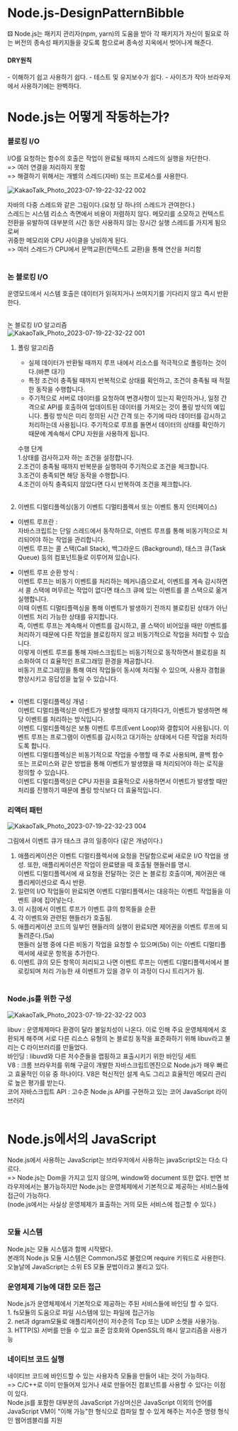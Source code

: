 # Node.js-DesignPatternBibble

⚄ Node.js는 패키지 관리자(npm, yarn)의 도움을 받아 각 패키지가 자신이 필요로 하는 버전의 종속성 패키지들을 갖도록 함으로써 종속성 지옥에서 벗어나게 해준다.<br>
<h4>DRY원칙</h4>
- 이해하기 쉽고 사용하기 쉽다.
- 테스트 및 유지보수가 쉽다.
- 사이즈가 작아 브라우저에서 사용하기에는 완벽하다.

<h1>Node.js는 어떻게 작동하는가?</h1>

<h3>블로킹 I/O</h3>
I/O를 요청하는 함수의 호출은 작업이 완료될 때까지 스레드의 실행을 차단한다.<br>
=> 여러 연결을 처리하지 못함<br>
=> 해결하기 위해서는 개별의 스레드(자바) 또는 프로세스를 사용한다.<br>

![KakaoTalk_Photo_2023-07-19-22-32-22 002](https://github.com/BackEndStory/Node.js-DesignPartternBibble/assets/106163272/435ce3c5-462a-4383-990e-452385c887ac)

자바의 다중 스레드와 같은 그림이다.(요청 당 하나의 스레드가 관여한다.)<br>
스레드는 시스템 리소스 측면에서 비용이 저렴하지 않다. 메모리를 소모하고 컨텍스트 전환을 유발하여 대부분의 시간 동안 사용하지 않는 장시간 실행 스레드를 가지게 됨으로써<br>
귀중한 메모리와 CPU 사이클을 낭비하게 된다.<br>
=> 여러 스레드가 CPU에서 문맥교환(컨텍스트 교환)을 통해 연산을 처리함<br><br>
<h3>논 블로킹 I/O</h3>
운영모드에서 시스템 호출은 데이터가 읽혀지거나 쓰여지기를 기다리지 않고 즉시 반환한다.<br><br>

논 블로킹 I/O 알고리즘<br>
![KakaoTalk_Photo_2023-07-19-22-32-22 001](https://github.com/BackEndStory/Node.js-DesignPartternBibble/assets/106163272/b792782f-dab8-49f6-8492-af1a72533315)



1. 폴링 알고리즘<br>
   - 실제 데이터가 반환될 때까지 루프 내에서 리소스를 적극적으로 폴링하는 것이다.(바쁜 대기)
   - 특정 조건이 충족될 때까지 반복적으로 상태를 확인하고, 조건이 충족될 때 적절한 동작을 수행합니다.
   - 주기적으로 서버로 데이터를 요청하여 변경사항이 있는지 확인하거나, 일정 간격으로 API를 호출하여 업데이트된 데이터를 가져오는 것이 폴링 방식의 예입니다. 폴링 방식은 미리 정의된 시간 간격 또는 주기에 따라 데이터를 감시하고 처리하는데 사용됩니다. 주기적으로 루프를 돌면서 데이터의 상태를 확인하기 때문에 계속해서 CPU 자원을 사용하게 됩니다.
  
   수행 단계<br>
   1.상태를 검사하고자 하는 조건을 설정합니다.<br>
   2.조건이 충족될 때까지 반복문을 실행하여 주기적으로 조건을 체크합니다.<br>
   3.조건이 충족되면 해당 동작을 수행합니다.<br>
   4.조건이 아직 충족되지 않았다면 다시 반복하여 조건을 체크합니다.<br><br>

   
2. 이벤트 디멀티플렉싱(동기 이벤트 디멀티플렉서 또는 이벤트 통지 인터페이스)<br>

   
  - 이벤트 루프란 : <br>
      자바스크립트는 단일 스레드에서 동작하므로, 이벤트 루프를 통해 비동기적으로 처리되어야 하는 작업을 관리합니다. <br>
      이벤트 루프는 콜 스택(Call Stack), 백그라운드 (Background), 태스크 큐(Task Queue) 등의 컴포넌트들로 이루어져 있습니다.<br>
  - 이벤트 루프 순환 방식 : <br>
     이벤트 루프는 비동기 이벤트를 처리하는 메커니즘으로서, 이벤트를 계속 감시하면서 콜 스택에 머무르는 작업이 없다면 태스크 큐에 있는 이벤트를 콜 스택으로 옮겨 실행합니다. <br>
  이때 이벤트 디멀티플렉싱을 통해 이벤트가 발생하기 전까지 블로킹된 상태가 아닌 이벤트 처리 가능한 상태를 유지합니다. <br>
  즉, 이벤트 루프는 계속해서 이벤트를 감시하고, 콜 스택이 비어있을 때만 이벤트를 처리하기 때문에 다른 작업을 블로킹하지 않고 비동기적으로 작업을 처리할 수 있습니다.<br>
이렇게 이벤트 루프를 통해 자바스크립트는 비동기적으로 동작하면서 블로킹을 최소화하여 더 효율적인 프로그래밍 환경을 제공합니다. <br>
비동기 프로그래밍을 통해 여러 작업들이 동시에 처리될 수 있으며, 사용자 경험을 향상시키고 응답성을 높일 수 있습니다.<br><br>



 - 이벤트 디멀티플렉싱 개념 : <br>
   이벤트 디멀티플렉싱은 이벤트가 발생할 때까지 대기하다가, 이벤트가 발생하면 해당 이벤트를 처리하는 방식입니다.<br>
이벤트 디멀티플렉싱은 보통 이벤트 루프(Event Loop)와 결합되어 사용됩니다. 이벤트 루프는 프로그램이 이벤트를 감시하고 대기하는 상태에서 다른 작업을 처리하도록 합니다.<br>
이벤트 디멀티플렉싱은 비동기적으로 작업을 수행할 때 주로 사용되며, 콜백 함수 또는 프로미스와 같은 방법을 통해 이벤트가 발생했을 때 처리되어야 하는 로직을 정의할 수 있습니다. <br>
이벤트 디멀티플렉싱은 CPU 자원을 효율적으로 사용하면서 이벤트가 발생할 때만 처리를 진행하기 때문에 폴링 방식보다 더 효율적입니다.<br>

<h3>리액터 패턴</h3>

![KakaoTalk_Photo_2023-07-19-22-32-23 004](https://github.com/BackEndStory/Node.js-DesignPartternBibble/assets/106163272/6ec59162-d5aa-4425-b8d9-386f9959387e)


그림에서 이벤트 큐가 태스크 큐의 일종이다 (같은 개념이다.)<br>

1. 애플리케이션은 이벤트 디멀티플렉서에 요청을 전달함으로써 새로운 I/O 작업을 생성. 또한, 애플리케이션은 작업이 완료됐을 때 호출될 핸들러를 명시.<br>
   이벤트 디멀티플렉서에 새 요청을 전달하는 것은 논 블로킹 호출이며, 제어권은 애플리케이션으로 즉시 반환.<br>
2. 일련의 I/O 작업들이 완료되면 이벤트 디멀티플렉서는 대응하는 이벤트 작업들을 이벤트 큐에 집어넣는다.<br>
3. 이 시점에서 이벤트 루프가 이벤트 큐의 항목들을 순환<br>
4. 각 이벤트와 관련된 핸들러가 호출됨.<br>
5. 애플리케이션 코드의 일부인 핸들러의 실행이 완료되면 제어권을 이벤트 루프에 되돌려준다.(5a)<br>
   핸들러 실행 중에 다른 비동기 작업을 요청할 수 있으며(5b) 이는 이벤트 디멀티플렉서에 새로운 항목을 추가한다.<br>
6. 이벤트 큐의 모든 항목이 처리되고 나면 이벤트 루프는 이벤트 디멀티플렉서에서 블로킹되며 처리 가능한 새 이벤트가 있을 경우 이 과정이 다시 트리거가 됨.<br><br>

<h3>Node.js를 위한 구성</h3>

![KakaoTalk_Photo_2023-07-19-22-32-22 003](https://github.com/BackEndStory/Node.js-DesignPartternBibble/assets/106163272/453a3dda-6aa3-44cf-a0db-89af062f0887)


libuv : 운영체제마다 환경이 달라 불일치성이 나온다. 이로 인해 주요 운영체제에서 호환되게 해주며 서로 다른 리소스 유형의 논 블로킹 동작을 표준화하기 위해 libuv라고 불리는 C 라이브러리를 만들었다.<br>
 바인딩 : libuvd와 다른 저수준들을 랩핑하고 표출시키기 위한 바인딩 세트<br>
 V8  : 크롬 브라우저를 위해 구글이 개발한 자바스크립트엔진으로 Node.js가 매우 빠르고 효율적인 이유 중 하나이다. V8은 혁신적인 설계 속도 그리고 효율적인 메모리 관리로 높은 평가를 받는다.<br>
 코어 자바스크립트 API : 고수준 Node.js API를 구현하고 있는 코어 JavaScript 라이브러리<br><br>

 <h1>Node.js에서의 JavaScript</h1>

Node.js에서 사용하는 JavaScript는 브라우저에서 사용하는 javaScript오는 다소 다르다.<br>
=> Node.js는 Dom을 가지고 있지 않으며, window와 document 또한 없다. 반면 브라우저에서는 불가능하지만 Node.js는 운영체제에서 기본적으로 제공하는 서비스들에 접근이 가능하다.<br>
(node.js에서는 사실상 운영체제가 표출하는 거의 모든 서비스에 접근할 수 있다.)<br><br>

<h3>모듈 시스템</h3>
Node.js는 모듈 시스템과 함께 시작됐다.<br>
본래의 Node.js 모듈 시스템은 CommonJS로 불렸으며 require 키워드로 사용한다.<br>
오늘날에 JavaScript는 소위 ES 모듈 문법이라고 불리고 있다.<br>

<h3>운영체제 기능에 대한 모든 접근</h3>
Node.js가 운영체제에서 기본적으로 제공하는 주된 서비스들에 바인딩 할 수 있다.<br>
1. fs모듈의 도움으로 파일 시스템에 있는 파일에 접근가능<br>
2. net과 dgram모듈로 애플리케이션이 저수준의 Tcp 또는 UDP 소켓을 사용가능.<br>
3. HTTP(S) 서버를 만들 수 있고 표준 암호화와 OpenSSL의 해시 알고리즘을 사용가능<br>

<h3>네이티브 코드 실행</h3>
네이티브 코드에 바인드할 수 있는 사용자측 모듈을 만들어 내는 것이 가능하다.<br>
=> C/C++로 이미 만들어져 있거나 새로 만들어진 컴포넌트를 사용할 수 있다는 이점이 있다.<br>
Node.js를 포함한 대부분의 JavaScript 가상머신은 JavaScript 이외의 언어를 JavaScript VM이 "이해 가능"한 형식으로 컴파일 할 수 있게 해주는 저수준 명령 형식인 웹어셈블리를 지원<br>




 
 




   

   
   










